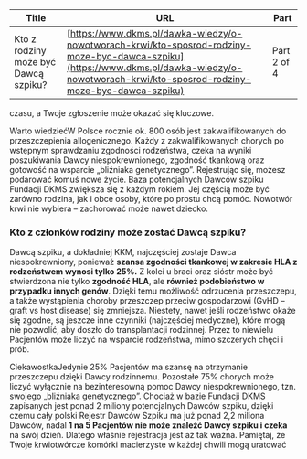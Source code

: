| **Title**       | **URL**           | **Part**              |
|-----------------|-------------------|-----------------------|
| Kto z rodziny może być Dawcą szpiku?         | [https://www.dkms.pl/dawka-wiedzy/o-nowotworach-krwi/kto-sposrod-rodziny-moze-byc-dawca-szpiku](https://www.dkms.pl/dawka-wiedzy/o-nowotworach-krwi/kto-sposrod-rodziny-moze-byc-dawca-szpiku)    | Part 2 of 4          |

czasu, a Twoje zgłoszenie może okazać się kluczowe.


Warto wiedziećW Polsce rocznie ok. 800 osób jest zakwalifikowanych do przeszczepienia allogenicznego. Każdy z zakwalifikowanych chorych po wstępnym sprawdzaniu zgodności rodzeństwa, czeka na wyniki poszukiwania Dawcy niespokrewnionego, zgodność tkankową oraz gotowość na wsparcie „bliźniaka genetycznego”. Rejestrując się, możesz podarować komuś nowe życie.
Baza potencjalnych Dawców szpiku Fundacji DKMS zwiększa się z każdym rokiem. Jej częścią może być zarówno rodzina, jak i obce osoby, które po prostu chcą pomóc. Nowotwór krwi nie wybiera – zachorować może nawet dziecko.


### Kto z członków rodziny może zostać Dawcą szpiku?


Dawcą szpiku, a dokładniej KKM, najczęściej zostaje Dawca niespokrewniony, ponieważ **szansa zgodności tkankowej w zakresie HLA z rodzeństwem wynosi tylko 25%.** Z kolei u braci oraz sióstr może być stwierdzona nie tylko **zgodność HLA**, ale **również podobieństwo w przypadku innych genów**. Dzięki temu możliwość odrzucenia przeszczepu, a także wystąpienia choroby przeszczep przeciw gospodarzowi (GvHD – graft vs host disease) się zmniejsza. Niestety, nawet jeśli rodzeństwo okaże się zgodne, są jeszcze inne czynniki (najczęściej medyczne), które mogą nie pozwolić, aby doszło do transplantacji rodzinnej. Przez to niewielu Pacjentów może liczyć na wsparcie rodzeństwa, mimo szczerych chęci i prób.


CiekawostkaJedynie 25% Pacjentów ma szansę na otrzymanie przeszczepu dzięki Dawcy rodzinnemu. Pozostałe 75% chorych może liczyć wyłącznie na bezinteresowną pomoc Dawcy niespokrewnionego, tzn. swojego „bliźniaka genetycznego”.
Chociaż w bazie Fundacji DKMS zapisanych jest ponad 2 miliony potencjalnych Dawców szpiku, dzięki czemu cały polski Rejestr Dawców Szpiku ma już ponad 2,2 miliona Dawców, nadal **1 na 5 Pacjentów nie może znaleźć Dawcy szpiku i czeka** na swój dzień. Dlatego właśnie rejestracja jest aż tak ważna. Pamiętaj, że Twoje krwiotwórcze komórki macierzyste w każdej chwili mogą uratować